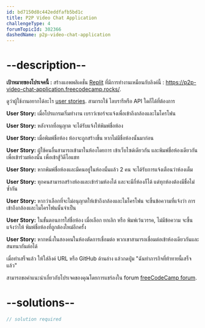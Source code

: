 ```yaml
---
id: bd7150d8c442eddfafb5bd1c
title: P2P Video Chat Application
challengeType: 4
forumTopicId: 302366
dashedName: p2p-video-chat-application
---
```


# --description--

**เป้าหมายของโปรเจคนี้ :** สร้างแอพพลิเคชั่น [Replit](https://replit.com/) ที่มีการทำงานเหมือนกับลิงค์นี้ : <https://p2p-video-chat-application.freecodecamp.rocks/>.

ดูว่าผู้ใช้งานอยากได้อะไร [user stories](https://en.wikipedia.org/wiki/User_story). สามารถใช้ ไลบรารีหรือ API ใดก็ได้ที่ต้องการ

**User Story:** เมื่อโปรแกรมเริ่มทำงาน เบราว์เซอร์จะแจ้งเพื่อเข้าถึงกล้องและไมโครโฟน

**User Story:** หลังจากที่อนุญาต จะได้รับแจ้งให้พิมพ์ชื่อห้อง

**User Story:** เมื่อพิมพ์ชื่อห้อง ห้องจะถูกสร้างขึ้น หากไม่มีชื่อห้องนั้นมาก่อน

**User Story:** ผู้ใช้คนอื่นสามารถเข้ามาในห้องโดยการ เข้าเว็บไซด์เดียวกัน และพิมพ์ชื่อห้องเดียวกันเพื่อเข้าร่วมห้องนั้น เพื่อเข้าสู้วิดีโอแชท

**User Story:** หากพิมพ์ชื่อห้องและมีคนอยู่ในห้องนั้นแล้ว 2 คน จะได้รับการแจ้งเตือนว่าห้องเต็ม

**User Story:** ทุกคนสามารถสร้างห้องและเข้าร่วมห้องได้ และจะมีกี่ห้องก็ได้ แต่ทุกห้องต้องมีชื่อไม่ซ้ำกัน

**User Story:** หากว่าเลือกที่จะไม่อนุญาตให้เข้าถึงกล้องและไมโครโฟน จะขึ้นข้อความที่แจ้งว่า การเข้าถึงกล้องและไมโครโฟนนั้นจำเป็น

**User Story:** ในขั้นตอนการใส่ชื่อห้อง เมื่อเลือก ยกเลิก หรือ พิมพ์เว้นวรรค, ไม่มีข้อความ จะขึ้นแจ้งว่าให้ พิมพ์ชื่อห้องที่ถูกต้องใหม่อีกครั้ง

**User Story:** หากหนึ่งในสองคนในห้องตัดการเชื่อมต่อ พวกเขาสามารถเชื่อมต่อเข้าห้องเดียวกันและสนทนากันต่อได้

เมื่อทำเสร็จแล้ว ให้ใส่ลิงค์ URL หรือ GitHub ด้านล่าง แล้วกดปุุ่ม "ฉันทำภารกิจที่ท้าทายนี้เสร็จแล้ว"

สามารถขอคำแนะนำเกี่ยวกับโปรเจคของคุณโดยการแชร์ลงใน forum [freeCodeCamp forum](https://forum.freecodecamp.org/c/project-feedback/409).

# --solutions--

```js
// solution required
```
